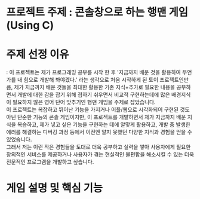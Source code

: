 # 프로젝트 주제 : 콘솔창으로 하는 행맨 게임 (Using C)
# 주제 선정 이유
: 이 프로젝트는 제가 프로그래밍 공부를 시작 한 후 '지금까지 배운 것을 활용하여 무언가를 내 힘으로 개발해 봐야겠다.' 라는 생각으로 처음 시작하게 된 토이 프로젝트인만큼, 제가 지금까지 배운 것들을 최대한 활용한 기존 지식+추가로 필요한 내용을 공부하면서 개발에 대한 감을 잡기 위해 접하기 쉬우면서 비교적 구현하는데에 많은 배경지식이 필요하지 않은 영어 단어 맞추기인 행맨 게임을 주제로 잡았습니다. <br/> 이 프로젝트는 복잡하고 뛰어난 기능을 가지거나 어플/웹으로 시각화되어 구현된 것도 아닌 단순한 기능의 콘솔 게임이지만, 이 프로젝트를 개발하면서 제가 지금까지 배운 지식을 복습하고, 제가 넣고 싶은 기능을 구현하는 데에 알맞게 활용하고, 개발 중 발생한 에러를 해결하는 디버깅 과정 등에서 이전엔 알지 못했던 다양한 지식과 경험을 얻을 수 있었습니다.<br/> 그래서 저는 이런 작은 경험들을 토대로 더욱 공부하고 실력을 쌓아 사용자에게 필요한 창의적인 서비스를 제공하거나 사용자가 겪는 현실적인 불편함을 해소시킬 수 있는 더욱 전문적인 프로그램을 개발하고 싶습니다.     
 
# 게임 설명 및 핵심 기능 
